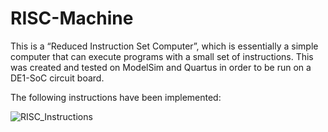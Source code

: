 # RISC-Machine
This is a “Reduced Instruction Set Computer”, which is essentially a simple computer that can execute programs with a small set of instructions. This was created and tested on ModelSim and Quartus in order to be run on a DE1-SoC circuit board. 

The following instructions have been implemented:

![RISC_Instructions](https://github.com/abhiverma13/RISC-Machine/assets/117491988/45ca8db1-6726-4797-9221-4663d3b960d8)
